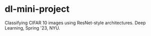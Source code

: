 # dl-mini-project
Classifying CIFAR 10 images using ResNet-style architectures. Deep Learning, Spring '23, NYU.
